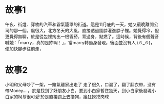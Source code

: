 <!--
 * @Author: your name
 * @Date: 2022-03-09 10:34:06
 * @LastEditTime: 2022-03-09 15:49:22
 * @LastEditors: Please set LastEditors
 * @Description: 打开koroFileHeader查看配置 进行设置: https://github.com/OBKoro1/koro1FileHeader/wiki/%E9%85%8D%E7%BD%AE
 * @FilePath: \stroy\Story.md
-->
# 故事1

午夜、街燈、穿梭的汽車和霧氣籠罩的街道。這是11月底的一天，她又最晚離開公司的那一個。風很大，北方冬天的大風，直接透過圍脖灌進脖子裡。她覺得冷，但更覺得無聊，於是從包裡掏出一根香菸，背過身，點燃了。這時候，背後有個聲音喊她：「marry，真的是妳啊！」，當marry轉過身發現，後面並沒有人 (☉_☉)，便加快腳步往前走，



# 故事2

小明和父母吵了一架，一賭氣離家出走了 走了很久，口渴了，翻了翻衣带，没有帶Money… ，於是找到了好朋友小白，要到小白家暫住幾天，到小白家後發現小白家的柯基很可愛!於是直接跑上去撸狗，瘋狂摸摸肉球
